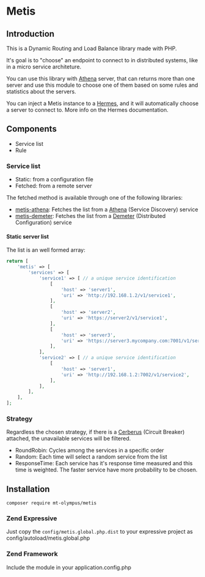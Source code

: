 # Metis

## Introduction

This is a Dynamic Routing and Load Balance library made with PHP.

It's goal is to "choose" an endpoint to connect to in distributed systems, like in a micro service architeture.

You can use this library with [Athena](https://github.com/mt-olympus/athena) server, that can returns more than one server
and use this module to choose one of them based on some rules and statistics about the servers.

You can inject a Metis instance to a [Hermes](https://github.com/mt-olympus/hermes), and it will automatically choose a 
server to connect to. More info on the Hermes documentation. 

## Components

* Service list
* Rule

### Service list

* Static: from a configuration file
* Fetched: from a remote server

The fetched method is available through one of the following libraries:
* [metis-athena](https://github.com/mt-olympus/metis-athena): Fetches the list from a [Athena](https://github.com/mt-olympus/athena) (Service Discovery) service
* [metis-demeter](https://github.com/mt-olympus/metis-demeter): Fetches the list from a [Demeter](https://github.com/mt-olympus/demeter) (Distributed Configuration) service

#### Static server list
The list is an well formed array:
```php
return [
    'metis' => [
        'services' => [
            'service1' => [ // a unique service identification
                [
                    'host' => 'server1',
                    'uri' => 'http://192.168.1.2/v1/service1',
                ],
                [
                    'host' => 'server2',
                    'uri' => 'https://server2/v1/service1',
                ],
                [
                    'host' => 'server3',
                    'uri' => 'https://server3.mycompany.com:7001/v1/service1',
                ],
            ],
            'service2' => [ // a unique service identification
                [
                    'host' => 'server1',
                    'uri' => 'http://192.168.1.2:7002/v1/service2',
                ],
            ],
        ],
    ],
];
```

### Strategy

Regardless the chosen strategy, if there is a [Cerberus](https://github.com/mt-olympus/cerberus) (Circuit Breaker) attached,
the unavailable services will be filtered. 

* RoundRobin: Cycles among the services in a specific order
* Random: Each time will select a random service from the list
* ResponseTime: Each service has it's response time measured and this time is weighted. The faster service have more probability to be chosen.

## Installation

```
composer require mt-olympus/metis
```

### Zend Expressive

Just copy the ```config/metis.global.php.dist``` to your expressive project as config/autoload/metis.global.php

### Zend Framework

Include the module in your application.config.php
